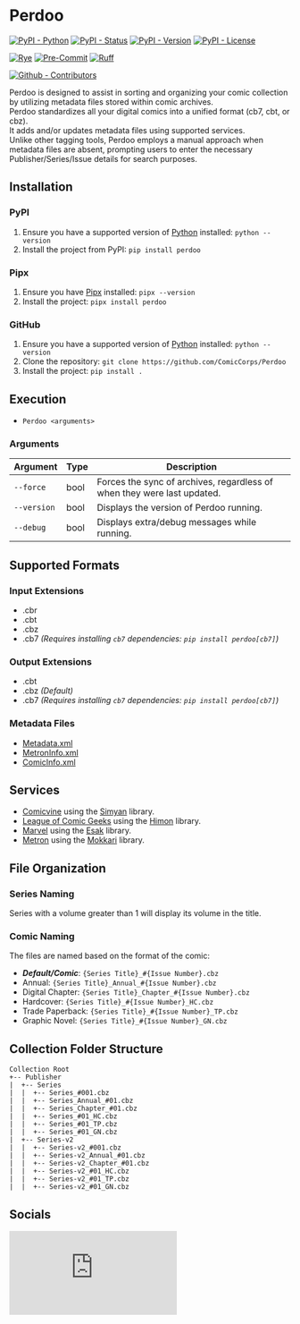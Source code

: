 # Perdoo

[![PyPI - Python](https://img.shields.io/pypi/pyversions/Perdoo.svg?logo=PyPI&label=Python&style=flat-square)](https://pypi.python.org/pypi/Perdoo/)
[![PyPI - Status](https://img.shields.io/pypi/status/Perdoo.svg?logo=PyPI&label=Status&style=flat-square)](https://pypi.python.org/pypi/Perdoo/)
[![PyPI - Version](https://img.shields.io/pypi/v/Perdoo.svg?logo=PyPI&label=Version&style=flat-square)](https://pypi.python.org/pypi/Perdoo/)
[![PyPI - License](https://img.shields.io/pypi/l/Perdoo.svg?logo=PyPI&label=License&style=flat-square)](https://opensource.org/licenses/MIT)

[![Rye](https://img.shields.io/badge/Rye-informational?style=flat-square&logo=rye&labelColor=grey)](https://rye.astral.sh)
[![Pre-Commit](https://img.shields.io/badge/Pre--Commit-informational?style=flat-square&logo=pre-commit&labelColor=grey)](https://github.com/pre-commit/pre-commit)
[![Ruff](https://img.shields.io/badge/Ruff-informational?style=flat-square&logo=ruff&labelColor=grey)](https://github.com/astral-sh/ruff)

[![Github - Contributors](https://img.shields.io/github/contributors/ComicCorps/Perdoo.svg?logo=Github&label=Contributors&style=flat-square)](https://github.com/ComicCorps/Perdoo/graphs/contributors)

Perdoo is designed to assist in sorting and organizing your comic collection by utilizing metadata files stored within comic archives.\
Perdoo standardizes all your digital comics into a unified format (cb7, cbt, or cbz).\
It adds and/or updates metadata files using supported services.\
Unlike other tagging tools, Perdoo employs a manual approach when metadata files are absent, prompting users to enter the necessary Publisher/Series/Issue details for search purposes.

## Installation

### PyPI

1. Ensure you have a supported version of [Python](https://www.python.org/) installed: `python --version`
2. Install the project from PyPI: `pip install perdoo`

### Pipx

1. Ensure you have [Pipx](https://pipxproject.github.io/pipx/) installed: `pipx --version`
2. Install the project: `pipx install perdoo`

### GitHub

1. Ensure you have a supported version of [Python](https://www.python.org/) installed: `python --version`
2. Clone the repository: `git clone https://github.com/ComicCorps/Perdoo`
3. Install the project: `pip install .`

## Execution

- `Perdoo <arguments>`

### Arguments

| Argument    | Type | Description                                                             |
| ----------- | ---- | ----------------------------------------------------------------------- |
| `--force`   | bool | Forces the sync of archives, regardless of when they were last updated. |
| `--version` | bool | Displays the version of Perdoo running.                                 |
| `--debug`   | bool | Displays extra/debug messages while running.                            |

## Supported Formats

### Input Extensions

- .cbr
- .cbt
- .cbz
- .cb7 _(Requires installing `cb7` dependencies: `pip install perdoo[cb7]`)_

### Output Extensions

- .cbt
- .cbz _(Default)_
- .cb7 _(Requires installing `cb7` dependencies: `pip install perdoo[cb7]`)_

### Metadata Files

- [Metadata.xml](https://github.com/ComicCorps/Schemas)
- [MetronInfo.xml](https://github.com/Metron-Project/metroninfo)
- [ComicInfo.xml](https://github.com/anansi-project/comicinfo)

## Services

- [Comicvine](https://comicvine.gamespot.com) using the [Simyan](https://github.com/Metron-Project/Simyan) library.
- [League of Comic Geeks](https://leagueofcomicgeeks.com) using the [Himon](https://github.com/ComicCorps/Himon) library.
- [Marvel](https://www.marvel.com/comics) using the [Esak](https://github.com/Metron-Project/Esak) library.
- [Metron](https://metron.cloud) using the [Mokkari](https://github.com/Metron-Project/Mokkari) library.

## File Organization

### Series Naming

Series with a volume greater than 1 will display its volume in the title.

### Comic Naming

The files are named based on the format of the comic:

- **_Default/Comic_**: `{Series Title}_#{Issue Number}.cbz`
- Annual: `{Series Title}_Annual_#{Issue Number}.cbz`
- Digital Chapter: `{Series Title}_Chapter_#{Issue Number}.cbz`
- Hardcover: `{Series Title}_#{Issue Number}_HC.cbz`
- Trade Paperback: `{Series Title}_#{Issue Number}_TP.cbz`
- Graphic Novel: `{Series Title}_#{Issue Number}_GN.cbz`

## Collection Folder Structure

```
Collection Root
+-- Publisher
|  +-- Series
|  |  +-- Series_#001.cbz
|  |  +-- Series_Annual_#01.cbz
|  |  +-- Series_Chapter_#01.cbz
|  |  +-- Series_#01_HC.cbz
|  |  +-- Series_#01_TP.cbz
|  |  +-- Series_#01_GN.cbz
|  +-- Series-v2
|  |  +-- Series-v2_#001.cbz
|  |  +-- Series-v2_Annual_#01.cbz
|  |  +-- Series-v2_Chapter_#01.cbz
|  |  +-- Series-v2_#01_HC.cbz
|  |  +-- Series-v2_#01_TP.cbz
|  |  +-- Series-v2_#01_GN.cbz
```

## Socials

[![Social - Matrix](https://img.shields.io/matrix/The-Dev-Environment:matrix.org?label=The-Dev-Environment&logo=matrix&style=for-the-badge)](https://matrix.to/#/#The-Dev-Environment:matrix.org)

